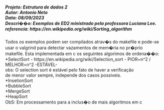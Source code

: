<div>
<h5>Projeto: Estrutura de dados 2</br>
Autor: Antonio Neto</br>
Data: 08/09/2023</br>
Descri��o: Exemplos de ED2 ministrado pela professora Luciana Lee.</br>
referencia: https://en.wikipedia.org/wiki/Sorting_algorithm</h5>
</div>
<div>
Todos os exemplos podem ser compilados atrav�s do makefile e pode-se 
usar o valgrind para detectar vazamentos de mem�ria no pr�prio makefile.
Esta implementada em c os seguintes algorimos de ordena��o:</br>
	*SelectSort - https://en.wikipedia.org/wiki/Selection_sort - PIOR=n^2 / MELHOR=n^2 -ESTÁVEL-</br>
		</div>obs: O selection sort é estável pelo fato de haver a verificação</br>
		de menor valor sempre, independe dos casos possiveis.</br></div>
	*InsetionSort</br>
	*BubbleSort</br>
	*MergeSort</br>
	*HeapSort</br>
ObS: Em processamento para a inclus�o de mais algoritmos em c
</div>
